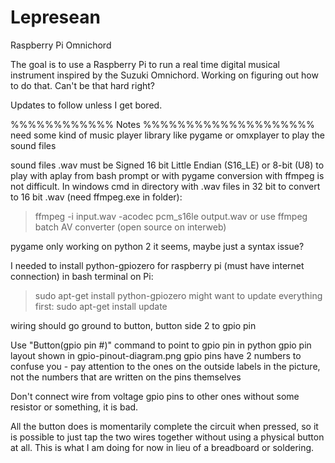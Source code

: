 # Lepresean
Raspberry Pi Omnichord

The goal is to use a Raspberry Pi to run a real time digital musical instrument inspired by the Suzuki Omnichord.
Working on figuring out how to do that.
Can't be that hard right?

Updates to follow unless I get bored.

%%%%%%%%%%%% Notes %%%%%%%%%%%%%%%%%%%%
need some kind of music player library like pygame or omxplayer to play the sound files

sound files .wav must be Signed 16 bit Little Endian (S16_LE) or 8-bit (U8) to play with aplay from bash prompt or with pygame
conversion with ffmpeg is not difficult.
In windows cmd in directory with .wav files in 32 bit to convert to 16 bit .wav (need ffmpeg.exe in folder):
>ffmpeg -i input.wav -acodec pcm_s16le output.wav
or use ffmpeg batch AV converter (open source on interweb)

pygame only working on python 2 it seems, maybe just a syntax issue?

I needed to install python-gpiozero for raspberry pi (must have internet connection)
in bash terminal on Pi:
>sudo apt-get install python-gpiozero
might want to update everything first:
>sudo apt-get install update

wiring should go ground to button, button side 2 to gpio pin

Use "Button(gpio pin #)" command to point to gpio pin in python
gpio pin layout shown in gpio-pinout-diagram.png
gpio pins have 2 numbers to confuse you - pay attention to the ones on the outside labels in the picture, not the numbers that are written on the pins themselves

Don't connect wire from voltage gpio pins to other ones without some resistor or something, it is bad.

All the button does is momentarily complete the circuit when pressed, so it is possible to just tap the two wires together without using a physical button at all. This is what I am doing for now in lieu of a breadboard or soldering.